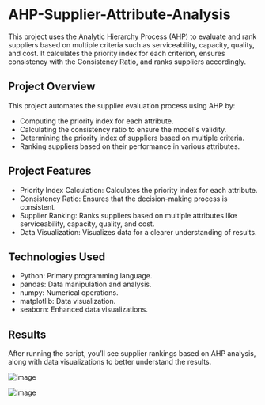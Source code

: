 # AHP-Supplier-Attribute-Analysis
This project uses the Analytic Hierarchy Process (AHP) to evaluate and rank suppliers based on multiple criteria such as serviceability, capacity, quality, and cost. It calculates the priority index for each criterion, ensures consistency with the Consistency Ratio, and ranks suppliers accordingly.

## Project Overview
This project automates the supplier evaluation process using AHP by:

- Computing the priority index for each attribute.
- Calculating the consistency ratio to ensure the model's validity.
- Determining the priority index of suppliers based on multiple criteria.
- Ranking suppliers based on their performance in various attributes.

  
## Project Features
- Priority Index Calculation: Calculates the priority index for each attribute.
- Consistency Ratio: Ensures that the decision-making process is consistent.
- Supplier Ranking: Ranks suppliers based on multiple attributes like serviceability, capacity, quality, and cost.
- Data Visualization: Visualizes data for a clearer understanding of results.


## Technologies Used
- Python: Primary programming language.
- pandas: Data manipulation and analysis.
- numpy: Numerical operations.
- matplotlib: Data visualization.
- seaborn: Enhanced data visualizations.

## Results
After running the script, you’ll see supplier rankings based on AHP analysis, along with data visualizations to better understand the results.

![image](https://github.com/user-attachments/assets/85b07bf7-28ae-4a8b-92c5-09a61378d38e)

![image](https://github.com/user-attachments/assets/a4b8662f-9080-4287-a003-69862870a4ad)


















